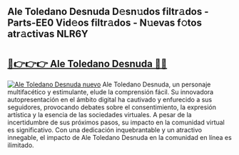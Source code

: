## Ale Toledano Desnuda D𝚎sn𝚞dos filtr𝚊dos - Parts-EE0 Vid𝚎os filtr𝚊dos - N𝚞evas f𝚘tos atr𝚊ctivas NLR6Y

# <h2><a href="http://mb420i.tromn.icu/?c=Ale+Toledano+Desnuda">🔗👉👉👉 Ale Toledano Desnuda 🔗🔗</a></h2>

[![Ale Toledano Desnuda nuevo](https://i.imgur.com/pEAQMta.gif)](http://mb420i.tromn.icu/?c=Ale+Toledano+Desnuda)
Ale Toledano Desnuda, un personaje multifacético y estimulante, elude la comprensión fácil. Su innovadora autopresentación en el ámbito digital ha cautivado y enfurecido a sus seguidores, provocando debates sobre el consentimiento, la expresión artística y la esencia de las sociedades virtuales. A pesar de la incertidumbre de sus próximos pasos, su impacto en la comunidad virtual es significativo. Con una dedicación inquebrantable y un atractivo innegable, el impacto de Ale Toledano Desnuda en la comunidad en línea es ilimitado.
